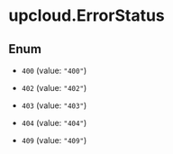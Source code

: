 # upcloud.ErrorStatus

## Enum


* `400` (value: `"400"`)

* `402` (value: `"402"`)

* `403` (value: `"403"`)

* `404` (value: `"404"`)

* `409` (value: `"409"`)


